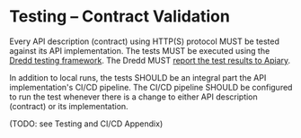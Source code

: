 # Testing – Contract Validation
Every API description (contract) using HTTP(S) protocol MUST be tested against its API implementation. The tests MUST be executed using the [Dredd testing framework](https://github.com/apiaryio/dredd). The Dredd MUST [report the test results to Apiary](https://help.apiary.io/tools/automated-testing/testing-reporter/). 

In addition to local runs, the tests SHOULD be an integral part the API implementation's CI/CD pipeline. The CI/CD pipeline SHOULD be configured to run the test whenever there is a change to either API description (contract) or its implementation.


(TODO: see Testing and CI/CD Appendix)